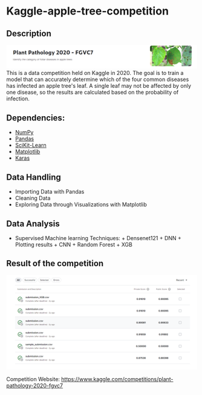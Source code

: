 # Kaggle-apple-tree-competition

## Description
![image](https://github.com/JOE881003/Kaggle-apple-tree/blob/main/IMG/apple%20trees%20title.png)
This is a data competition held on Kaggle in 2020. The goal is to train a model that can accurately determine which of the four common diseases has infected an apple tree's leaf. A single leaf may not be affected by only one disease, so the results are calculated based on the probability of infection.

## Dependencies:
* [NumPy](http://www.numpy.org/)
* [Pandas](http://pandas.pydata.org/)
* [SciKit-Learn](http://scikit-learn.org/stable/)
* [Matplotlib](http://matplotlib.org/)
* [Karas](https://www.tensorflow.org/guide/keras)

## Data Handling
*   Importing Data with Pandas
*   Cleaning Data
*   Exploring Data through Visualizations with Matplotlib

## Data Analysis
*    Supervised Machine learning Techniques:
    +   Densenet121
    +   DNN
    +   Plotting results
    +   CNN + Random Forest
    +   XGB
## Result of the competition
![image](https://github.com/JOE881003/Kaggle-apple-tree/blob/main/IMG/apple%20trees%20score.png)


Competition Website: https://www.kaggle.com/competitions/plant-pathology-2020-fgvc7
